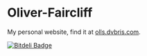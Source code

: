 Oliver-Faircliff
================

My personal website, find it at [olls.dvbris.com](http://olls.dvbris.com).


[![Bitdeli Badge](https://d2weczhvl823v0.cloudfront.net/olls/oliver-faircliff/trend.png)](https://bitdeli.com/free "Bitdeli Badge")

